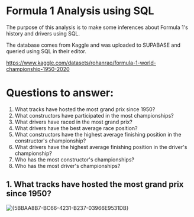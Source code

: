 # Formula 1 Analysis using SQL
The purpose of this analysis is to make some inferences about Formula 1's history and drivers using SQL.

The database comes from Kaggle and was uploaded to SUPABASE and queried using SQL in their editor. 

https://www.kaggle.com/datasets/rohanrao/formula-1-world-championship-1950-2020

# Questions to answer: 
1. What tracks have hosted the most grand prix since 1950?
2. What constructors have participated in the most championships?
3. What drivers have raced in the most grand prix? 
4. What drivers have the best average race position?
5. What constructors have the highest average finishing position in the constructor's championship?
6. What drivers have the highest average finishing position in the driver's championship? 
7. Who has the most constructor's championships? 
8. Who has the most driver's championships?

## 1. What tracks have hosted the most grand prix since 1950?

![{5BBAA8B7-BC66-4231-B237-03966E9531DB}](https://github.com/user-attachments/assets/6f6c038c-a647-47b4-b633-21f134c9f562)
